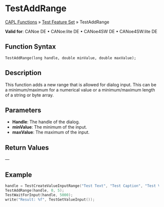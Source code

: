 # TestAddRange

[CAPL Functions](../../CAPLfunctions.md) » [Test Feature Set](../CAPLfunctionsTFSOverview.md) » TestAddRange

**Valid for**: CANoe DE • CANoe:lite DE • CANoe4SW DE • CANoe4SW:lite DE

## Function Syntax

`TestAddRange(long handle, double minValue, double maxValue);`

## Description

This function adds a new range that is allowed for dialog input. This can be a minimum/maximum for a numerical value or a minimum/maximum length of a string or byte array.

## Parameters

- **Handle**: The handle of the dialog.
- **minValue**: The minimum of the input.
- **maxValue**: The maximum of the input.

## Return Values

—

## Example

```c
handle = TestCreateValueInputRange("Test Text", "Test Caption", "Test Value Input Range Timeout");
TestAddRange(handle, 0, 5);
TestWaitForInput(handle, 5000);
write("Result: %f", TestGetValueInput());
```
